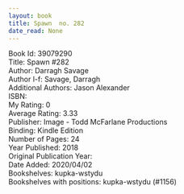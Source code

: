 ```yaml
---
layout: book
title: Spawn  no. 282
date_read: None
---
```


Book Id: 39079290<br />
Title: Spawn #282<br />
Author: Darragh Savage<br />
Author l-f: Savage, Darragh<br />
Additional Authors: Jason Alexander<br />
ISBN: <br />
My Rating: 0<br />
Average Rating: 3.33<br />
Publisher: Image - Todd McFarlane Productions<br />
Binding: Kindle Edition<br />
Number of Pages: 24<br />
Year Published: 2018<br />
Original Publication Year: <br />
Date Added: 2020/04/02<br />
Bookshelves: kupka-wstydu<br />
Bookshelves with positions: kupka-wstydu (#1156)<br />

